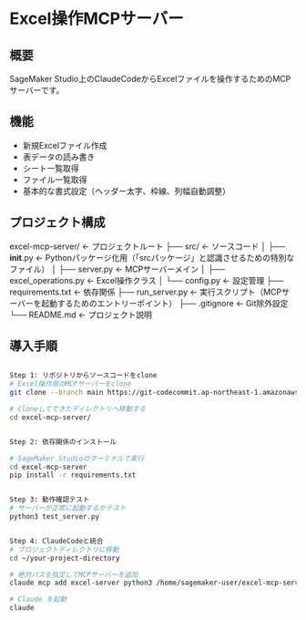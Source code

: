 # Excel操作MCPサーバー

## 概要
SageMaker Studio上のClaudeCodeからExcelファイルを操作するためのMCPサーバーです。

## 機能
- 新規Excelファイル作成
- 表データの読み書き
- シート一覧取得
- ファイル一覧取得
- 基本的な書式設定（ヘッダー太字、枠線、列幅自動調整）


## プロジェクト構成
excel-mcp-server/                 ← プロジェクトルート
├── src/                         ← ソースコード
│   ├── __init__.py              ← Pythonパッケージ化用（「srcパッケージ」と認識させるための特別なファイル）
│   ├── server.py                ← MCPサーバーメイン
│   ├── excel_operations.py      ← Excel操作クラス
│   └── config.py                ← 設定管理
├── requirements.txt             ← 依存関係
├── run_server.py                ← 実行スクリプト（MCPサーバーを起動するためのエントリーポイント）
├── .gitignore                   ← Git除外設定
└── README.md                    ← プロジェクト説明

## 導入手順

```bash

Step 1: リポジトリからソースコードをclone
# Excel操作用のMCPサーバーをclone
git clone --branch main https://git-codecommit.ap-northeast-1.amazonaws.com/v1/repos/excel-mcp-server

# Cloneしてできたディレクトリへ移動する
cd excel-mcp-server/


Step 2: 依存関係のインストール

# SageMaker Studioのターミナルで実行
cd excel-mcp-server
pip install -r requirements.txt


Step 3: 動作確認テスト
# サーバーが正常に起動するかテスト
python3 test_server.py


Step 4: ClaudeCodeと統合
# プロジェクトディレクトリに移動
cd ~/your-project-directory

# 絶対パスを指定してMCPサーバーを追加
claude mcp add excel-server python3 /home/sagemaker-user/excel-mcp-server/run_server.py

# Claude を起動
claude 
